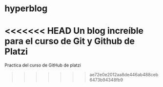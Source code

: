# hyperblog
<<<<<<< HEAD
Un blog increíble para el curso de Git y Github de Platzi
=======
Practica del curso de GitHub de platzi
>>>>>>> ae72e0e2012aa8de446ab488ceb6473b94348fb9
